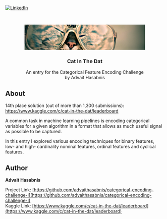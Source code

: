 [![LinkedIn][linkedin-shield]](https://www.linkedin.com/in/advaithasabnis/)

<br />
<p align="center">
  <a href="https://github.com/advaithasabnis/insight">
    <img src="images/header.png" alt="Logo" height="80">
  </a>
  <h3 align="center">Cat In The Dat</h3></p>

  <p align="center">
    An entry for the Categorical Feature Encoding Challenge
    <br />
    by Advait Hasabnis
</p>

## About
14th place solution (out of more than 1,300 submissions): https://www.kaggle.com/c/cat-in-the-dat/leaderboard

A common task in machine learning pipelines is encoding categorical variables for a given algorithm in a format that allows as much useful signal as possible to be captured.

In this entry I explored various encoding techniques for binary features, low- and high- cardinality nominal features, ordinal features and cyclical features.

<!-- CONTACT -->
## Author
<p><b>Advait Hasabnis</b></p>

Project Link: [https://github.com/advaithasabnis/categorical-encoding-challenge-I](https://github.com/advaithasabnis/categorical-encoding-challenge-I)
<br>
Kaggle Link: [https://www.kaggle.com/c/cat-in-the-dat/leaderboard](https://www.kaggle.com/c/cat-in-the-dat/leaderboard)


<!-- MARKDOWN LINKS & IMAGES -->
[linkedin-shield]: https://img.shields.io/badge/-LinkedIn-black.svg?style=flat&logo=linkedin&colorB=2867B2